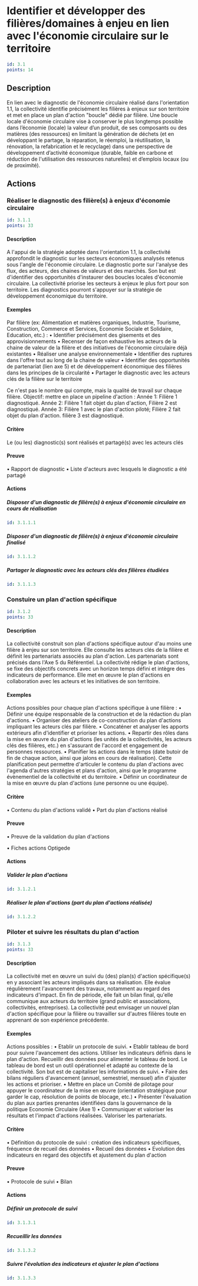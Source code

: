 # Identifier et développer des filières/domaines à enjeu en lien avec l'économie circulaire sur le territoire
```yaml
id: 3.1
points: 14
```
## Description
En lien avec le diagnostic de l'économie circulaire réalisé dans l'orientation 1.1, la collectivité identifie précisément les filières à enjeux sur son territoire et met en place un plan d'action "boucle" dédié par filière. Une boucle locale d'économie circulaire vise à conserver le plus longtemps possible dans l’économie (locale) la valeur d’un produit, de ses composants ou des matières (des ressources) en limitant la génération de déchets (et en développant le partage, la réparation, le réemploi, la réutilisation, la rénovation, la refabrication et le recyclage) dans une perspective de développement d’activité économique  (durable, faible en carbone et réduction de l'utilisation des ressources naturelles) et d’emplois locaux (ou de proximité).

## Actions
### Réaliser le diagnostic des filière(s) à enjeux d'économie circulaire
```yaml
id: 3.1.1
points: 33
```
#### Description
A l'appui de la stratégie adoptée dans l'orientation 1.1, la collectivité approfondit le diagnostic sur les secteurs économiques analysés retenus sous l'angle de l'économie circulaire. 
Le diagnostic porte sur l'analyse des flux, des acteurs, des chaines de valeurs et des marchés. Son but est d'identifier des opportunités d'instaurer des boucles locales d'économie circulaire.
La collectivité priorise les secteurs à enjeux le plus fort pour son territoire.
Les diagnostics pourront s'appuyer sur la stratégie de développement économique du territoire.

#### Exemples
Par filière (ex: Alimentation et matières organiques, Industrie, Tourisme, Construction, Commerce et Services, Economie Sociale et Solidaire, Education, etc.) :
• Identifier précisément des gisements et des approvisionnements
• Recenser de façon exhaustive les acteurs de la chaine de valeur de la filière et des initiatives de l'économie circulaire déjà existantes
• Réaliser une analyse environnementale
• Identifier des ruptures dans l'offre tout au long de la chaine de valeur
• Identifier des opportunités de partenariat (lien axe 5) et de développement économique des filières dans les principes de la circularité
• Partager le diagnostic avec les acteurs clés de la filière sur le territoire

Ce n'est pas le nombre qui compte, mais la qualité de travail sur chaque filière. Objectif: mettre en place un pipeline d'action : Année 1: Filière 1 diagnostiqué. Année 2: Filière 1 fait objet du plan d'action, Filière 2 est diagnostiqué. Année 3: Filière 1 avec le plan d'action piloté; Filière 2 fait objet du plan d'action. filière 3 est diagnostiqué.

#### Critère
Le (ou les) diagnostic(s) sont réalisés et partagé(s) avec les acteurs clés

#### Preuve
• Rapport de diagnostic
• Liste d'acteurs avec lesquels le diagnostic a été partagé

#### Actions
##### Disposer d'un diagnostic de filière(s) à enjeux d'économie circulaire en cours de réalisation
```yaml
id: 3.1.1.1
```

##### Disposer d'un diagnostic de filière(s) à enjeux d'économie circulaire finalisé
```yaml
id: 3.1.1.2
```

##### Partager le diagnostic avec les acteurs clés des filières étudiées
```yaml
id: 3.1.1.3
```


### Constuire un plan d'action spécifique
```yaml
id: 3.1.2
points: 33
```
#### Description
La collectivité construit son plan d'actions spécifique autour d'au moins une filière à enjeu sur son territoire. Elle consulte les acteurs clés de la filière et définit les partenariats associés au plan d'action. Les partenariats sont précisés dans l'Axe 5 du Référentiel.
La collectivité rédige le plan d'actions, se fixe des objectifs concrets avec un horizon temps défini et intègre des indicateurs de performance.
Elle met en œuvre le plan d'actions en collaboration avec les acteurs et les initiatives de son territoire.

#### Exemples
Actions possibles pour chaque plan d'actions spécifique à une filière :
• Définir une équipe responsable de la construction et de la rédaction du plan d'actions.
• Organiser des ateliers de co-construction du plan d'actions impliquant les acteurs clés par filière.
• Concaténer et analyser les apports extérieurs afin d'identifier et prioriser les actions.
• Repartir des rôles dans la mise en œuvre du plan d'actions (les unités de la collectivités, les acteurs clés des filières, etc.) en s'assurant de l'accord et engagement de personnes ressources.
• Planifier les actions dans le temps (date butoir de fin de chaque action, ainsi que jalons en cours de réalisation). Cette planification peut permettre d'articuler le contenu du plan d'actions avec l'agenda d'autres stratégies et plans d'action, ainsi que le programme évènementiel de la collectivité et du territoire.
• Définir un coordinateur de la mise en œuvre du plan d'actions (une personne ou une équipe).

#### Critère
• Contenu du plan d'actions validé
• Part du plan d'actions réalisé

#### Preuve
• Preuve de la validation du plan d'actions

• Fiches actions Optigede

#### Actions
##### Valider le plan d'actions
```yaml
id: 3.1.2.1
```

##### Réaliser le plan d'actions (part du plan d'actions réalisée)
```yaml
id: 3.1.2.2
```


### Piloter et suivre les résultats du plan d'action
```yaml
id: 3.1.3
points: 33
```
#### Description
La collectivité met en œuvre un suivi du (des) plan(s) d'action spécifique(s) en y associant les acteurs impliqués dans sa réalisation. 
Elle évalue régulièrement l'avancement des travaux, notamment au regard des indicateurs d'impact.
En fin de période, elle fait un bilan final, qu'elle communique aux acteurs du territoire (grand public et associations, collectivités, entreprises). 
La collectivité peut envisager un nouvel plan d'action spécifique pour la filière ou travailler sur d'autres filières toute en apprenant de son expérience précédente.

#### Exemples
Actions possibles :
• Etablir un protocole de suivi.
• Etablir tableau de bord pour suivre l'avancement des actions. Utiliser les indicateurs définis dans le plan d'action. Recueillir des données pour alimenter le tableau de bord. Le tableau de bord est un outil opérationnel et adapté au contexte de la collectivité. Son but est de capitaliser les informations de suivi.
• Faire des bilans réguliers d'avancement (annuel, semestriel, mensuel) afin d'ajuster les actions et prioriser.
• Mettre en place un Comité de pilotage pour appuyer le coordinateur de la mise en œuvre (orientation stratégique pour garder le cap, résolution de points de blocage, etc.)
• Présenter l'évaluation du plan aux parties prenantes identifiées dans la gouvernance de la politique Economie Circulaire (Axe 1)
• Communiquer et valoriser les résultats et l'impact d'actions réalisées. Valoriser les partenariats.

#### Critère
• Définition du protocole de suivi : création des indicateurs spécifiques, fréquence de recueil des données
• Recueil des données
• Evolution des indicateurs en regard des objectifs et ajustement du plan d'action

#### Preuve
• Protocole de suivi
• Bilan

#### Actions
##### Définir un protocole de suivi
```yaml
id: 3.1.3.1
```

##### Recueillir les données
```yaml
id: 3.1.3.2
```

##### Suivre l'évolution des indicateurs et ajuster le plan d'actions
```yaml
id: 3.1.3.3
```


